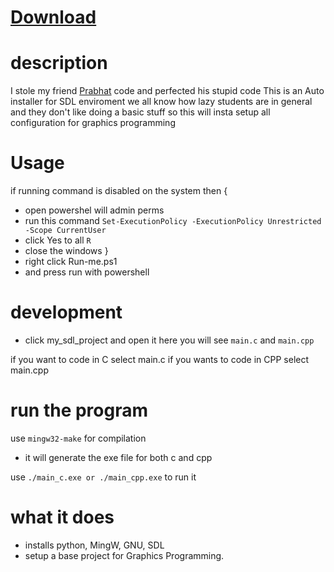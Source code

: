 # [Download](https://github.com/acedmicabhishek/SDL2_ENV/releases/tag/SDL2_ENV)

# description 

I stole my friend [Prabhat](https://github.com/KunwarPrabhat) code
and perfected his stupid code
This is an Auto installer for SDL enviroment 
we all know how lazy students are in general 
and they don't like doing a basic stuff 
so this will insta setup all configuration for 
graphics programming

# Usage
if running command is disabled on the system then 
{
- open powershel will admin perms 
- run this command ```Set-ExecutionPolicy -ExecutionPolicy Unrestricted -Scope CurrentUser```
- click Yes to all ```R```
- close the windows 
}
- right click Run-me.ps1
- and press run with powershell

# development 
- click my_sdl_project and open it
 here you will see ```main.c``` and ```main.cpp```
 
 if you want to code in C select main.c 
 if you wants to code in CPP select main.cpp

 
# run the program
use ```mingw32-make``` for compilation
* it will generate the exe file for both c and cpp

use ```./main_c.exe or ./main_cpp.exe``` to run it 


# what it does 
- installs python, MingW, GNU, SDL 
- setup a base project for Graphics Programming.
